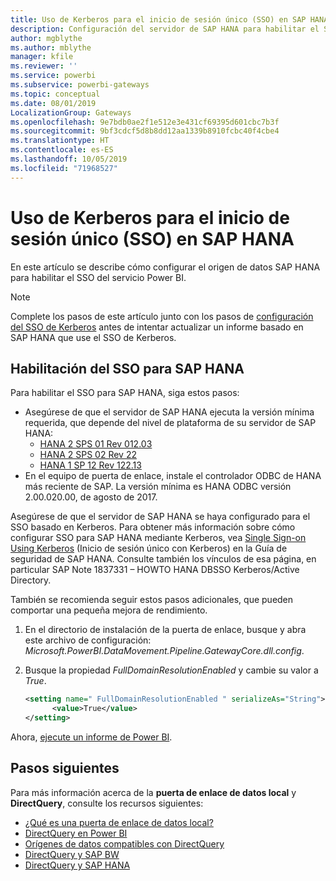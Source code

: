 ```yaml
---
title: Uso de Kerberos para el inicio de sesión único (SSO) en SAP HANA
description: Configuración del servidor de SAP HANA para habilitar el SSO del servicio Power BI
author: mgblythe
ms.author: mblythe
manager: kfile
ms.reviewer: ''
ms.service: powerbi
ms.subservice: powerbi-gateways
ms.topic: conceptual
ms.date: 08/01/2019
LocalizationGroup: Gateways
ms.openlocfilehash: 9e7bdb0ae2f1e512e3e431cf69395d601cbc7b3f
ms.sourcegitcommit: 9bf3cdcf5d8b8dd12aa1339b8910fcbc40f4cbe4
ms.translationtype: HT
ms.contentlocale: es-ES
ms.lasthandoff: 10/05/2019
ms.locfileid: "71968527"
---
```

# <a name="use-kerberos-for-single-sign-on-sso-to-sap-hana"></a>Uso de Kerberos para el inicio de sesión único (SSO) en SAP HANA

En este artículo se describe cómo configurar el origen de datos SAP HANA para habilitar el SSO del servicio Power BI.

> [!NOTE]
> Complete los pasos de este artículo junto con los pasos de [configuración del SSO de Kerberos](service-gateway-sso-kerberos.md) antes de intentar actualizar un informe basado en SAP HANA que use el SSO de Kerberos.

## <a name="enable-sso-for-sap-hana"></a>Habilitación del SSO para SAP HANA

Para habilitar el SSO para SAP HANA, siga estos pasos:

* Asegúrese de que el servidor de SAP HANA ejecuta la versión mínima requerida, que depende del nivel de plataforma de su servidor de SAP HANA:
  * [HANA 2 SPS 01 Rev 012.03](https://launchpad.support.sap.com/#/notes/2557386)
  * [HANA 2 SPS 02 Rev 22](https://launchpad.support.sap.com/#/notes/2547324)
  * [HANA 1 SP 12 Rev 122.13](https://launchpad.support.sap.com/#/notes/2528439)
* En el equipo de puerta de enlace, instale el controlador ODBC de HANA más reciente de SAP.  La versión mínima es HANA ODBC versión 2.00.020.00, de agosto de 2017.

Asegúrese de que el servidor de SAP HANA se haya configurado para el SSO basado en Kerberos. Para obtener más información sobre cómo configurar SSO para SAP HANA mediante Kerberos, vea [Single Sign-on Using Kerberos](https://help.sap.com/viewer/b3ee5778bc2e4a089d3299b82ec762a7/2.0.03/1885fad82df943c2a1974f5da0eed66d.html) (Inicio de sesión único con Kerberos) en la Guía de seguridad de SAP HANA. Consulte también los vínculos de esa página, en particular SAP Note 1837331 – HOWTO HANA DBSSO Kerberos/Active Directory.

También se recomienda seguir estos pasos adicionales, que pueden comportar una pequeña mejora de rendimiento.

1. En el directorio de instalación de la puerta de enlace, busque y abra este archivo de configuración: *Microsoft.PowerBI.DataMovement.Pipeline.GatewayCore.dll.config*.

2. Busque la propiedad *FullDomainResolutionEnabled* y cambie su valor a *True*.

    ```xml
    <setting name=" FullDomainResolutionEnabled " serializeAs="String">
          <value>True</value>
    </setting>
    ```

Ahora, [ejecute un informe de Power BI](service-gateway-sso-kerberos.md#run-a-power-bi-report).

## <a name="next-steps"></a>Pasos siguientes

Para más información acerca de la **puerta de enlace de datos local** y **DirectQuery**, consulte los recursos siguientes:

* [¿Qué es una puerta de enlace de datos local?](/data-integration/gateway/service-gateway-getting-started)
* [DirectQuery en Power BI](desktop-directquery-about.md)
* [Orígenes de datos compatibles con DirectQuery](desktop-directquery-data-sources.md)
* [DirectQuery y SAP BW](desktop-directquery-sap-bw.md)
* [DirectQuery y SAP HANA](desktop-directquery-sap-hana.md)
